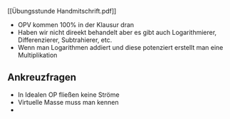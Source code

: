 [[Übungsstunde Handmitschrift.pdf]]
- OPV kommen 100% in der Klausur dran
- Haben wir nicht direekt behandelt aber es gibt auch Logarithmierer, Differenzierer, Subtrahierer, etc.
- Wenn man Logarithmen addiert und diese potenziert erstellt man eine Multiplikation
## Ankreuzfragen
- In Idealen OP fließen keine Ströme
- Virtuelle Masse muss man kennen
- 